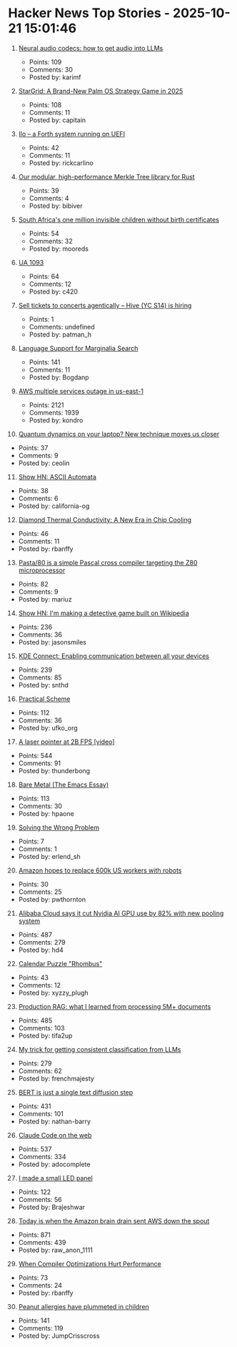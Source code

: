 # Hacker News Top Stories - 2025-10-21 15:01:46

1. [Neural audio codecs: how to get audio into LLMs](https://kyutai.org/next/codec-explainer)
   - Points: 109
   - Comments: 30
   - Posted by: karimf

2. [StarGrid: A Brand-New Palm OS Strategy Game in 2025](https://quarters.captaintouch.com/blog/posts/2025-10-21-stargrid-has-arrived,-a-brand-new-palm-os-strategy-game-in-2025.html)
   - Points: 108
   - Comments: 11
   - Posted by: capitain

3. [Ilo – a Forth system running on UEFI](https://asciinema.org/a/Lbxa2w9R5IbaJqW3INqVrbX8E)
   - Points: 42
   - Comments: 11
   - Posted by: rickcarlino

4. [Our modular, high-performance Merkle Tree library for Rust](https://github.com/bilinearlabs/rs-merkle-tree)
   - Points: 39
   - Comments: 4
   - Posted by: bibiver

5. [South Africa's one million invisible children without birth certificates](https://www.france24.com/en/africa/20250705-south-africa-s-one-million-invisible-children-without-birth-certificates)
   - Points: 54
   - Comments: 32
   - Posted by: mooreds

6. [UA 1093](https://windbornesystems.com/blog/ua-1093)
   - Points: 64
   - Comments: 12
   - Posted by: c420

7. [Sell tickets to concerts agentically – Hive (YC S14) is hiring](undefined)
   - Points: 1
   - Comments: undefined
   - Posted by: patman_h

8. [Language Support for Marginalia Search](https://www.marginalia.nu/log/a_126_multilingual/)
   - Points: 141
   - Comments: 11
   - Posted by: Bogdanp

9. [AWS multiple services outage in us-east-1](https://health.aws.amazon.com/health/status?ts=20251020)
   - Points: 2121
   - Comments: 1939
   - Posted by: kondro

10. [Quantum dynamics on your laptop? New technique moves us closer](https://www.buffalo.edu/news/releases/2025/10/quantum-dynamics-on-your-laptop.html)
   - Points: 37
   - Comments: 9
   - Posted by: ceolin

11. [Show HN: ASCII Automata](https://hlnet.neocities.org/ascii-automata/)
   - Points: 38
   - Comments: 6
   - Posted by: california-og

12. [Diamond Thermal Conductivity: A New Era in Chip Cooling](https://spectrum.ieee.org/diamond-thermal-conductivity)
   - Points: 46
   - Comments: 11
   - Posted by: rbanffy

13. [Pasta/80 is a simple Pascal cross compiler targeting the Z80 microprocessor](https://github.com/pleumann/pasta80)
   - Points: 82
   - Comments: 9
   - Posted by: mariuz

14. [Show HN: I'm making a detective game built on Wikipedia](https://detective.wiki/)
   - Points: 236
   - Comments: 36
   - Posted by: jasonsmiles

15. [KDE Connect: Enabling communication between all your devices](https://community.kde.org/KDEConnect)
   - Points: 239
   - Comments: 85
   - Posted by: snthd

16. [Practical Scheme](https://practical-scheme.net/index.html#docs)
   - Points: 112
   - Comments: 36
   - Posted by: ufko_org

17. [A laser pointer at 2B FPS [video]](https://www.youtube.com/watch?v=o4TdHrMi6do)
   - Points: 544
   - Comments: 91
   - Posted by: thunderbong

18. [Bare Metal (The Emacs Essay)](https://waxbanks.wordpress.com/2025/08/01/bare-metal-the-emacs-essay/)
   - Points: 113
   - Comments: 30
   - Posted by: hpaone

19. [Solving the Wrong Problem](https://www.ufried.com/blog/ai_assisted_coding/)
   - Points: 7
   - Comments: 1
   - Posted by: erlend_sh

20. [Amazon hopes to replace 600k US workers with robots](https://www.theverge.com/news/803257/amazon-robotics-automation-replace-600000-human-jobs)
   - Points: 30
   - Comments: 25
   - Posted by: pwthornton

21. [Alibaba Cloud says it cut Nvidia AI GPU use by 82% with new pooling system](https://www.tomshardware.com/tech-industry/semiconductors/alibaba-says-new-pooling-system-cut-nvidia-gpu-use-by-82-percent)
   - Points: 487
   - Comments: 279
   - Posted by: hd4

22. [Calendar Puzzle "Rhombus"](https://praxispuzzles.com/calendar_puzzle_rhombus)
   - Points: 43
   - Comments: 12
   - Posted by: xyzzy_plugh

23. [Production RAG: what I learned from processing 5M+ documents](https://blog.abdellatif.io/production-rag-processing-5m-documents)
   - Points: 485
   - Comments: 103
   - Posted by: tifa2up

24. [My trick for getting consistent classification from LLMs](https://verdik.substack.com/p/how-to-get-consistent-classification)
   - Points: 279
   - Comments: 62
   - Posted by: frenchmajesty

25. [BERT is just a single text diffusion step](https://nathan.rs/posts/roberta-diffusion/)
   - Points: 431
   - Comments: 101
   - Posted by: nathan-barry

26. [Claude Code on the web](https://www.anthropic.com/news/claude-code-on-the-web)
   - Points: 537
   - Comments: 334
   - Posted by: adocomplete

27. [I made a small LED panel](https://www.stavros.io/posts/really-small-led-panel/)
   - Points: 122
   - Comments: 56
   - Posted by: Brajeshwar

28. [Today is when the Amazon brain drain sent AWS down the spout](https://www.theregister.com/2025/10/20/aws_outage_amazon_brain_drain_corey_quinn/)
   - Points: 871
   - Comments: 439
   - Posted by: raw_anon_1111

29. [When Compiler Optimizations Hurt Performance](https://nemanjatrifunovic.substack.com/p/when-compiler-optimizations-hurt)
   - Points: 73
   - Comments: 24
   - Posted by: rbanffy

30. [Peanut allergies have plummeted in children](https://www.nytimes.com/2025/10/20/well/peanut-allergy-drop.html)
   - Points: 141
   - Comments: 119
   - Posted by: JumpCrisscross

